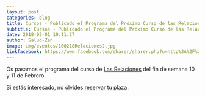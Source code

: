 ```yaml
---
layout: post
categories: blog
title: Cursos - Publicado el Programa del Próximo Curso de las Relaciones
subtitle: Cursos - Publicado el Programa del Próximo Curso de las Relaciones
date: 2018-02-01 10:11:27
author: Salud-Zen
image: img/eventos/100218Relaciones2.jpg
linkfacebook: https://www.facebook.com/sharer/sharer.php?u=http%3A%2F%2Fwww.salud-zen.com%2Fblog%2F2018%2F02%2F01%2FCurso-PublicacionProgramaLasRelaciones.html&amp;src=sdkpreparse
---
```

Os pasamos el programa del curso de [Las Relaciones][relaciones] del fin de semana 10 y 11 de Febrero. 

Si estás interesado, no olvides <a href="mailto:estilodevida@salud-zen.com?Subject=Curso de Las Relaciones-Reserva de Plaza&body=%0A%0A Me gustaría reservar una plaza para el Curso de Las Relaciones (10 y 11 de Febrero'18). Mis datos Personales son:%0A%0A   -Nombre:%0A%0A   -Apellidos:%0A%0A   -Fecha de nacimiento:%0A%0A   -Teléfono:%0A%0A    -Correo Electrónico:%0A%0A">reservar tu plaza</a>.

[relaciones]:{{site.url}}{{site.baseurl}}/evento/2018/02/10/curso-relaciones.html
